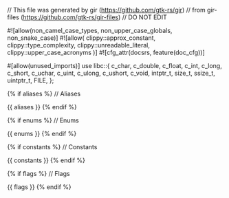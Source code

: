 // This file was generated by gir (https://github.com/gtk-rs/gir)
// from gir-files (https://github.com/gtk-rs/gir-files)
// DO NOT EDIT

#![allow(non_camel_case_types, non_upper_case_globals, non_snake_case)]
#![allow(
    clippy::approx_constant,
    clippy::type_complexity,
    clippy::unreadable_literal,
    clippy::upper_case_acronyms
)]
#![cfg_attr(docsrs, feature(doc_cfg))]

#[allow(unused_imports)]
use libc::{
    c_char, c_double, c_float, c_int, c_long, c_short, c_uchar, c_uint, c_ulong, c_ushort, c_void,
    intptr_t, size_t, ssize_t, uintptr_t, FILE,
};

{% if aliases %}
// Aliases

{{ aliases }}
{% endif %}

{% if enums %}
// Enums

{{ enums }}
{% endif %}

{% if constants %}
// Constants

{{ constants }}
{% endif %}

{% if flags %}
// Flags

{{ flags }}
{% endif %}
